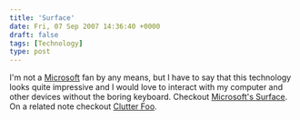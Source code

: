 ```yaml
---
title: 'Surface'
date: Fri, 07 Sep 2007 14:36:40 +0000
draft: false
tags: [Technology]
type: post
---
```


I'm not a [Microsoft](http://en.wikipedia.org/wiki/Microsoft) fan by any means, but I have to say that this technology looks quite impressive and I would love to interact with my computer and other devices without the boring keyboard. Checkout [Microsoft's Surface](http://www.microsoft.com/surface/). On a related note checkout [Clutter Foo](http://njpatel.blogspot.com/2007/07/clutter-foo.html).
